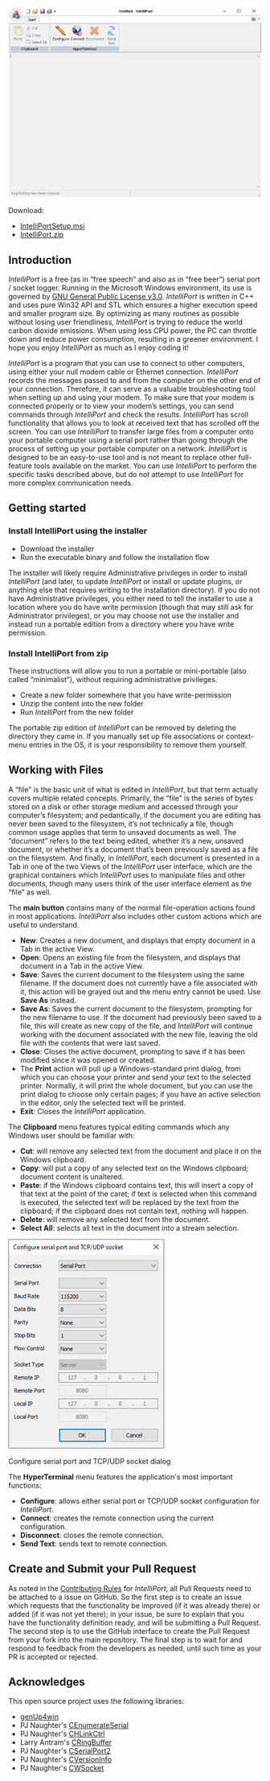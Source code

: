 ![IntelliPort.png](IntelliPort.png)

Download:
- [IntelliPortSetup.msi](https://www.moga.doctor/freeware/IntelliPortSetup.msi)
- [IntelliPort.zip](https://www.moga.doctor/freeware/IntelliPort.zip)

## Introduction

_IntelliPort_ is a free (as in “free speech” and also as in “free beer”) serial port / socket logger. Running in the Microsoft Windows environment, its use is governed by [GNU General Public License v3.0](https://www.gnu.org/licenses/gpl-3.0.html). _IntelliPort_ is written in C++ and uses pure Win32 API and STL which ensures a higher execution speed and smaller program size. By optimizing as many routines as possible without losing user friendliness, _IntelliPort_ is trying to reduce the world carbon dioxide emissions. When using less CPU power, the PC can throttle down and reduce power consumption, resulting in a greener environment. I hope you enjoy _IntelliPort_ as much as I enjoy coding it!

_IntelliPort_ is a program that you can use to connect to other computers, using either your null modem cable or Ethernet connection. _IntelliPort_ records the messages passed to and from the computer on the other end of your connection. Therefore, it can serve as a valuable troubleshooting tool when setting up and using your modem. To make sure that your modem is connected properly or to view your modem’s settings, you can send commands through _IntelliPort_ and check the results. _IntelliPort_ has scroll functionality that allows you to look at received text that has scrolled off the screen. You can use _IntelliPort_ to transfer large files from a computer onto your portable computer using a serial port rather than going through the process of setting up your portable computer on a network. _IntelliPort_ is designed to be an easy-to-use tool and is not meant to replace other full-feature tools available on the market. You can use _IntelliPort_ to perform the specific tasks described above, but do not attempt to use _IntelliPort_ for more complex communication needs.

## Getting started

### Install IntelliPort using the installer

- Download the installer
- Run the executable binary and follow the installation flow

The installer will likely require Administrative privileges in order to install _IntelliPort_ (and later, to update _IntelliPort_ or install or update plugins, or anything else that requires writing to the installation directory). If you do not have Administrative privileges, you either need to tell the installer to use a location where you do have write permission (though that may still ask for Administrator privileges), or you may choose not use the installer and instead run a portable edition from a directory where you have write permission.

### Install IntelliPort from zip

These instructions will allow you to run a portable or mini-portable (also called “minimalist”), without requiring administrative privileges.

- Create a new folder somewhere that you have write-permission
- Unzip the content into the new folder
- Run _IntelliPort_ from the new folder

The portable zip edition of _IntelliPort_ can be removed by deleting the directory they came in. If you manually set up file associations or context-menu entries in the OS, it is your responsibility to remove them yourself.

## Working with Files

A “file” is the basic unit of what is edited in _IntelliPort_, but that term actually covers multiple related concepts. Primarily, the “file” is the series of bytes stored on a disk or other storage medium and accessed through your computer’s filesystem; and pedantically, if the document you are editing has never been saved to the filesystem, it’s not technically a file, though common usage applies that term to unsaved documents as well. The “document” refers to the text being edited, whether it’s a new, unsaved document, or whether it’s a document that’s been previously saved as a file on the filesystem. And finally, in _IntelliPort_, each document is presented in a Tab in one of the two Views of the _IntelliPort_ user interface, which are the graphical containers which _IntelliPort_ uses to manipulate files and other documents, though many users think of the user interface element as the “file” as well.

The **main button** contains many of the normal file-operation actions found in most applications. _IntelliPort_ also includes other custom actions which are useful to understand.

- **New**: Creates a new document, and displays that empty document in a Tab in the active View.
- **Open**: Opens an existing file from the filesystem, and displays that document in a Tab in the active View.
- **Save**: Saves the current document to the filesystem using the same filename. 
 If the document does not currently have a file associated with it, this action will be grayed out and the menu entry cannot be used. Use **Save As** instead.
- **Save As**: Saves the current document to the filesystem, prompting for the new filename to use. 
 If the document had previously been saved to a file, this will create as new copy of the file, and _IntelliPort_ will continue working with the document associated with the new file, leaving the old file with the contents that were last saved.
- **Close**: Closes the active document, prompting to save if it has been modified since it was opened or created.
- The **Print** action will pull up a Windows-standard print dialog, from which you can choose your printer and send your text to the selected printer. 
 Normally, it will print the whole document, but you can use the print dialog to choose only certain pages; if you have an active selection in the editor, only the selected text will be printed.
- **Exit**: Closes the _IntelliPort_ application.

The **Clipboard** menu features typical editing commands which any Windows user should be familiar with:

- **Cut**: will remove any selected text from the document and place it on the Windows clipboard.
- **Copy**: will put a copy of any selected text on the Windows clipboard; document content is unaltered.
- **Paste**: if the Windows clipboard contains text, this will insert a copy of that text at the point of the caret; if text is selected when this command is executed, the selected text will be replaced by the text from the clipboard; if the clipboard does not contain text, nothing will happen.
- **Delete**: will remove any selected text from the document.
- **Select All**: selects all text in the document into a stream selection.

![Configure dialog](IntelliPort-Configure.png)

Configure serial port and TCP/UDP socket dialog

The **HyperTerminal** menu features the application's most important functions:

- **Configure**: allows either serial port or TCP/UDP socket configuration for _IntelliPort_.
- **Connect**: creates the remote connection using the current configuration.
- **Disconnect**: closes the remote connection.
- **Send Text**: sends text to remote connection.

## Create and Submit your Pull Request

As noted in the [Contributing Rules](https://github.com/mihaimoga/IntelliPort/blob/main/CONTRIBUTING.md) for _IntelliPort_, all Pull Requests need to be attached to a issue on GitHub. So the first step is to create an issue which requests that the functionality be improved (if it was already there) or added (if it was not yet there); in your issue, be sure to explain that you have the functionality definition ready, and will be submitting a Pull Request. The second step is to use the GitHub interface to create the Pull Request from your fork into the main repository. The final step is to wait for and respond to feedback from the developers as needed, until such time as your PR is accepted or rejected.

## Acknowledges

This open source project uses the following libraries:

- [genUp4win](https://github.com/mihaimoga/genUp4win)
- PJ Naughter's [CEnumerateSerial](https://www.naughter.com/enumser.html)
- PJ Naughter's [CHLinkCtrl](https://www.naughter.com/hlinkctrl.html)
- Larry Antram's [CRingBuffer](https://www.codeproject.com/Articles/2269/Fast-Ring-Buffer-for-Incoming-Winsock-Textual-Data)
- PJ Naughter's [CSerialPort2](https://www.naughter.com/serialport.html)
- PJ Naughter's [CVersionInfo](https://www.naughter.com/versioninfo.html)
- PJ Naughter's [CWSocket](https://www.naughter.com/w3mfc.html)
